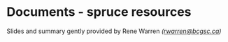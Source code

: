 # Documents - spruce resources

Slides and summary gently provided by Rene Warren *(rwarren@bcgsc.ca)*  
